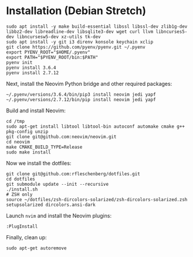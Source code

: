 # Installation (Debian Stretch)

```
sudo apt install -y make build-essential libssl libssl-dev zlib1g-dev libbz2-dev libreadline-dev libsqlite3-dev wget curl llvm libncurses5-dev libncursesw5-dev xz-utils tk-dev
sudo apt install -y git i3 direnv konsole keychain xclip
git clone https://github.com/pyenv/pyenv.git ~/.pyenv
export PYENV_ROOT="$HOME/.pyenv"
export PATH="$PYENV_ROOT/bin:$PATH"
pyenv init
pyenv install 3.6.4
pyenv install 2.7.12
```

Next, install the Neovim Python bridge and other required packages:

```
~/.pyenv/versions/3.6.4/bin/pip3 install neovim jedi yapf
~/.pyenv/versions/2.7.12/bin/pip install neovim jedi yapf
```

Build and install Neovim:

```
cd /tmp
sudo apt-get install libtool libtool-bin autoconf automake cmake g++ pkg-config unzip
git clone git@github.com:neovim/neovim.git
cd neovim
make CMAKE_BUILD_TYPE=Release
sudo make install
```

Now we install the dotfiles:

```
git clone git@github.com:rfleschenberg/dotfiles.git
cd dotfiles
git submodule update --init --recursive
./install.sh
# ZSH only
source ~/dotfiles/zsh-dircolors-solarized/zsh-dircolors-solarized.zsh
setupsolarized dircolors.ansi-dark
```


Launch `nvim` and install the Neovim plugins:

```
:PlugInstall
```


Finally, clean up:

```
sudo apt-get autoremove
```
